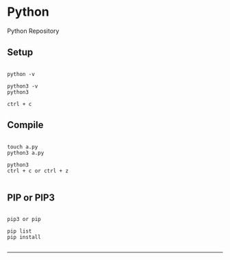 Python
===

Python Repository


Setup
---

<pre><code>
python -v

python3 -v
python3

ctrl + c
</pre></code>


Compile
---

<pre><code>
touch a.py
python3 a.py

python3
ctrl + c or ctrl + z

</pre></code>

PIP or PIP3
---

<pre><code>
pip3 or pip

pip list
pip install

</pre></code>


***
